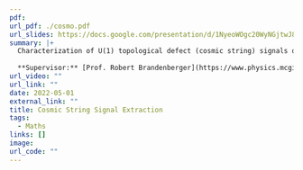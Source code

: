 ```yaml
---
pdf: 
url_pdf: ./cosmo.pdf
url_slides: https://docs.google.com/presentation/d/1NyeoWOgc20WyNGjtwJ8X5wHXwwf26KMG/edit#slide=id.p1
summary: |+
  Characterization of U(1) topological defect (cosmic string) signals occuring in a class of renormalizable quantum field theories. We develop statistics in Python to extract these signals from primordial ΛCDM background noise in 21cm cosmological observations.
  
  **Supervisor:** [Prof. Robert Brandenberger](https://www.physics.mcgill.ca/~rhb/)
url_video: ""
url_link: ""
date: 2022-05-01
external_link: ""
title: Cosmic String Signal Extraction
tags:
  - Maths
links: []
image: 
url_code: ""
---
```


